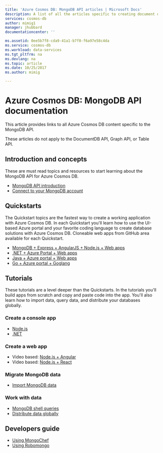 ```yaml
---
title: 'Azure Cosmos DB: MongoDB API articles | Microsoft Docs'
description: A list of all the articles specific to creating document databases with the MongoDB API in Azure Cosmos DB. 
services: cosmos-db
author: mimig1
manager: jhubbard
documentationcenter: ''

ms.assetid: 0ee5b7f8-cda9-41a1-b7f0-f6a97e58c4da
ms.service: cosmos-db
ms.workload: data-services
ms.tgt_pltfrm: na
ms.devlang: na
ms.topic: article
ms.date: 10/25/2017
ms.author: mimig

---
```

# Azure Cosmos DB: MongoDB API documentation

This article provides links to all Azure Cosmos DB content specific to the MongoDB API.

These articles do not apply to the DocumentDB API, Graph API, or Table API. 

## Introduction and concepts

These are must read topics and resources to start learning about the MongoDB API for Azure Cosmos DB.

- [MongoDB API introduction](mongodb-introduction.md)
- [Connect to your MongoDB account](connect-mongodb-account.md)

## Quickstarts

The Quickstart topics are the fastest way to create a working application with Azure Cosmos DB. In each Quickstart you'll learn how to use the UI-based Azure portal and your favorite coding language to create database solutions with Azure Cosmos DB. Cloneable web apps from GitHub area available for each Quickstart. 


- [MongoDB + Express + AngularJS + Node.js + Web apps](create-mongodb-nodejs.md)
- [.NET + Azure Portal + Web apps](create-mongodb-dotnet.md)
- [Java + Azure portal + Web apps](create-mongodb-java.md)
- [Go + Azure portal + Goglang](create-mongodb-golang.md)

## Tutorials

These tutorials are a level deeper than the Quickstarts. In the tutorials you'll build apps from scratch and copy and paste code into the app. You'll also learn how to import data, query data, and distribute your databases globally.

### Create a console app

- [Node.js](mongodb-samples.md) 
- [.NET](tutorial-develop-mongodb.md)

### Create a web app

- Video based: [Node.js + Angular](tutorial-develop-mongodb-nodejs.md)
- Video based: [Node.js + React](tutorial-develop-mongodb-react.md)

### Migrate MongoDB data

- [Import MongoDB data](mongodb-migrate.md)

### Work with data

- [MongoDB shell queries](tutorial-query-mongodb.md)
- [Distribute data globally](tutorial-global-distribution-mongodb.md)

## Developers guide

- [Using MongoChef](mongodb-mongochef.md)
- [Using Robomongo](mongodb-robomongo.md)